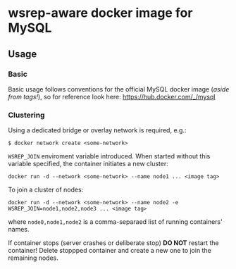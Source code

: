 # wsrep-aware docker image for MySQL

## Usage

### Basic
Basic usage follows conventions for the official MySQL docker image (*aside from tags!*), so for reference look here: https://hub.docker.com/_/mysql

### Clustering
Using a dedicated bridge or overlay network is required, e.g.:
```
$ docker network create <some-network>
```


`WSREP_JOIN` enviroment variable introduced. When started without this variable specified, the container initiates a new cluster:
```
docker run -d --network <some-network> --name node1 ... <image tag>
```
To join a cluster of nodes:
```
docker run -d --network <some-network> --name node2 -e WSREP_JOIN=node1,node2,node3 ... <image tag>
```
where `node0,node1,node2` is a comma-separaed list of running containers' names.


If container stops (server crashes or deliberate stop) **DO NOT** restart the container! Delete stoppped container and create a new one to join the remaining nodes.
